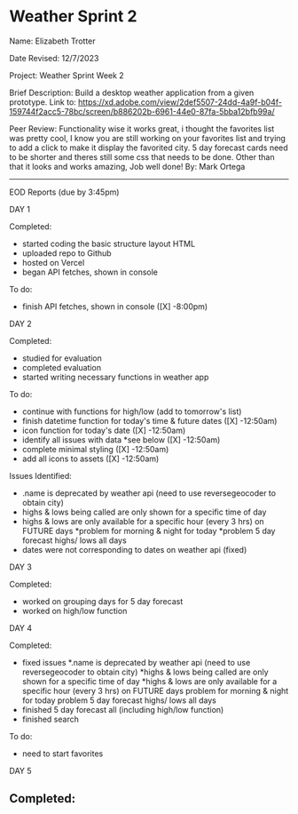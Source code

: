 # Weather Sprint 2

Name: Elizabeth Trotter

Date Revised: 12/7/2023

Project: Weather Sprint Week 2

Brief Description: Build a desktop weather application from a given prototype.
Link to: https://xd.adobe.com/view/2def5507-24dd-4a9f-b04f-159744f2acc5-78bc/screen/b886202b-6961-44e0-87fa-5bba12bfb99a/

Peer Review: Functionality wise it works great, i thought the favorites list was pretty cool, I know you are still working on your favorites list and trying to add a click to make it display the favorited city. 5 day forecast cards need to be shorter and theres still some css that needs to be done. Other than that it looks and works amazing, Job well done! 
By: Mark Ortega

------------------------------------------

EOD Reports (due by 3:45pm)

DAY 1

Completed:
- started coding the basic structure layout HTML
- uploaded repo to Github
- hosted on Vercel
- began API fetches, shown in console

To do:
- finish API fetches, shown in console ([X] -8:00pm)

DAY 2

Completed:
- studied for evaluation
- completed evaluation
- started writing necessary functions in weather app

To do:
- continue with functions for high/low (add to tomorrow's list)
- finish datetime function for today's time & future dates ([X] -12:50am)
- icon function for today's date ([X] -12:50am)
- identify all issues with data *see below ([X] -12:50am)
- complete minimal styling ([X] -12:50am)
- add all icons to assets ([X] -12:50am)

Issues Identified: 
- .name is deprecated by weather api (need to use reversegeocoder to obtain city)
- highs & lows being called are only shown for a specific time of day
- highs & lows are only available for a specific hour (every 3 hrs) on FUTURE days
    *problem for morning & night for today 
    *problem 5 day forecast highs/ lows all days
- dates were not corresponding to dates on weather api (fixed)

DAY 3

Completed:
- worked on grouping days for 5 day forecast
- worked on high/low function

DAY 4

Completed:
- fixed issues 
    *.name is deprecated by weather api (need to use reversegeocoder to obtain city)
    *highs & lows being called are only shown for a specific time of day
    *highs & lows are only available for a specific hour (every 3 hrs) on FUTURE days
        problem for morning & night for today 
        problem 5 day forecast highs/ lows all days
- finished 5 day forecast all (including high/low function)
- finished search

To do:

- need to start favorites

DAY 5

Completed:
-
